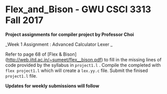 # Flex_and_Bison - GWU CSCI 3313 Fall 2017
**Project assignments for compiler project by Professor Choi**

_Week 1 Assignment : Advanced Calculator Lexer _

Refer to page 68 of [Flex & Bison] (http://web.iitd.ac.in/~sumeet/flex__bison.pdf) to fill in the missing lines of code
provided by the syllabus in `project1.l` . Compile the completed with `flex project1.l` which will create a `lex.yy.c` file.
Submit the finised `project1.l` file.

**Updates for weekly submissions will follow**
